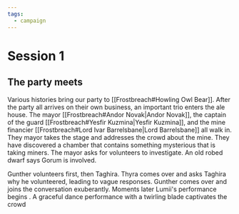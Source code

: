 ```yaml
---
tags:
  - campaign
---
```

# Session 1

## The party meets

Various histories bring our party to [[Frostbreach#Howling Owl Bear]]. After the party all arrives on their own business, an important trio enters the ale house. The mayor [[Frostbreach#Andor Novak|Andor Novak]], the captain of the guard [[Frostbreach#Yesfir Kuzmina|Yesfir Kuzmina]], and the mine financier [[Frostbreach#Lord Ivar Barrelsbane|Lord Barrelsbane]] all walk in. They mayor takes the stage and addresses the crowd about the mine. They have discovered a chamber that contains something mysterious that is taking miners. The mayor asks for volunteers to investigate. An old robed dwarf says Gorum is involved. 

Gunther volunteers first, then Taghira. Thyra comes over and asks Taghira why he volunteered, leading to vague responses. Gunther comes over and joins the conversation exuberantly.  Moments later Lumii's performance begins . A graceful dance performance with a twirling blade captivates the crowd


